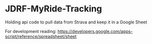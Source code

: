 # JDRF-MyRide-Tracking
Holding api code to pull data from Strava and keep it in a Google Sheet

For development reading: https://developers.google.com/apps-script/reference/spreadsheet/sheet
